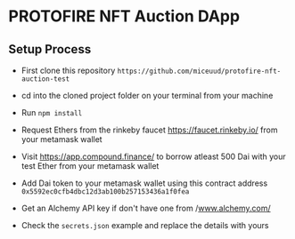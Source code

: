 # PROTOFIRE NFT Auction DApp

## Setup Process

- First clone this repository `https://github.com/miceuud/protofire-nft-auction-test`

- cd into the cloned project folder on your terminal from your machine

- Run `npm install`

- Request Ethers from the rinkeby faucet https://faucet.rinkeby.io/ from your metamask wallet

- Visit https://app.compound.finance/ to borrow atleast 500 Dai with your test Ether from your metamask wallet

- Add Dai token to your metamask wallet using this contract address `0x5592ec0cfb4dbc12d3ab100b257153436a1f0fea`

- Get an Alchemy API key if don't have one from /www.alchemy.com/

- Check the `secrets.json` example and replace the details with yours
